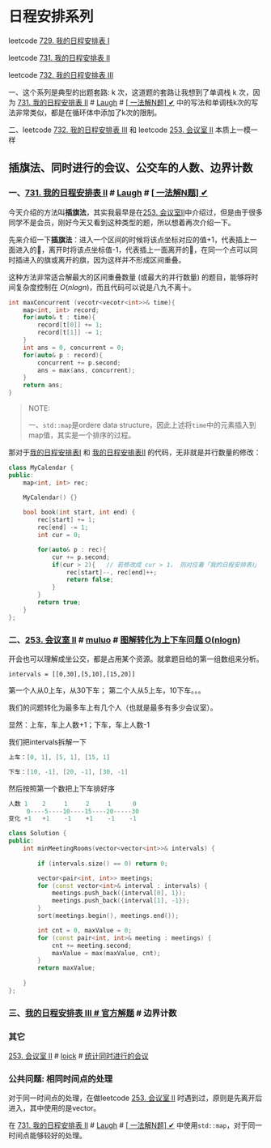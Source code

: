 # 日程安排系列

leetcode [729. 我的日程安排表 I](https://leetcode.cn/problems/my-calendar-i/)

leetcode [731. 我的日程安排表 II](https://leetcode.cn/problems/my-calendar-ii/)

leetcode [732. 我的日程安排表 III](https://leetcode.cn/problems/my-calendar-iii/)

一、这个系列是典型的出题套路: k 次，这道题的套路让我想到了单调栈 k 次，因为 [731. 我的日程安排表 II](https://leetcode.cn/problems/my-calendar-ii/) # [Laugh](https://leetcode.cn/u/laughhhh/) # [[ 一法解N题] ✔](https://leetcode.cn/problems/my-calendar-ii/solution/yi-fa-jie-nti-by-laughhhh-pll7/)  中的写法和单调栈k次的写法非常类似，都是在循环体中添加了k次的限制。

二、leetcode [732. 我的日程安排表 III](https://leetcode.cn/problems/my-calendar-iii/)  和 leetcode [253. 会议室 II](https://leetcode.cn/problems/meeting-rooms-ii/) 本质上一模一样



## 插旗法、同时进行的会议、公交车的人数、边界计数



### 一、[731. 我的日程安排表 II](https://leetcode.cn/problems/my-calendar-ii/) # [Laugh](https://leetcode.cn/u/laughhhh/) # [[ 一法解N题] ✔](https://leetcode.cn/problems/my-calendar-ii/solution/yi-fa-jie-nti-by-laughhhh-pll7/) 

今天介绍的方法叫**插旗法**，其实我最早是在[253. 会议室Ⅱ](https://leetcode-cn.com/problems/meeting-rooms-ii/)中介绍过，但是由于很多同学不是会员，刚好今天又看到这种类型的题，所以想着再次介绍一下。

先来介绍一下**插旗法**：进入一个区间的时候将该点坐标对应的值+1，代表插上一面进入的🚩，离开时将该点坐标值-1，代表插上一面离开的🚩，在同一个点可以同时插进入的旗或离开的旗，因为这样并不形成区间重叠。

这种方法非常适合解最大的区间重叠数量 (或最大的并行数量) 的题目，能够将时间复杂度控制在 $O(nlog{n})$，而且代码可以说是八九不离十。

```c++
int maxConcurrent (vecotr<vecotr<int>>& time){
    map<int, int> record;
    for(auto& t : time){
        record[t[0]] += 1;
        record[t[1]] -= 1;
    }
    int ans = 0, concurrent = 0;
    for(auto& p : record){
        concurrent += p.second;
        ans = max(ans, concurrent);
    }
    return ans;
}
```

> NOTE:
>
> 一、`std::map`是ordere data structure，因此上述将`time`中的元素插入到map值，其实是一个排序的过程。
>
> 

那对于[我的日程安排表Ⅰ](https://leetcode-cn.com/problems/my-calendar-i/) 和 [我的日程安排表Ⅱ](https://leetcode-cn.com/problems/my-calendar-ii/) 的代码，无非就是并行数量的修改：

```c++
class MyCalendar {
public:
    map<int, int> rec;

    MyCalendar() {}
    
    bool book(int start, int end) {
        rec[start] += 1;
        rec[end] -= 1;
        int cur = 0;

        for(auto& p : rec){
            cur += p.second;
            if(cur > 2){   // 若修改成 cur > 1， 则对应着「我的日程安排表Ⅰ」 的代码
                rec[start]--, rec[end]++;
                return false;
            }
        }
        return true;
    }
};
```



### 二、[253. 会议室 II](https://leetcode.cn/problems/meeting-rooms-ii/) # [muluo](https://leetcode.cn/u/muluo-2/) # [图解转化为上下车问题 O(nlogn)](https://leetcode.cn/problems/meeting-rooms-ii/solution/tu-jie-zhuan-hua-wei-shang-xia-che-wen-t-uy2q/) 

开会也可以理解成坐公交，都是占用某个资源。就拿题目给的第一组数组来分析。

```
intervals = [[0,30],[5,10],[15,20]]
```

第一个人从0上车，从30下车；
第二个人从5上车，10下车。。。

我们的问题转化为最多车上有几个人（也就是最多有多少会议室）。

显然：上车，车上人数+1；下车，车上人数-1

我们把intervals拆解一下

```c++
上车：[0, 1], [5, 1], [15, 1]

下车：[10, -1], [20, -1], [30, -1]
```



然后按照第一个数把上下车排好序

```c++
人数 1    2     1     2     1      0
     0----5----10----15----20-----30
变化 +1   +1    -1    +1    -1    -1

```



```c++
class Solution {
public:
    int minMeetingRooms(vector<vector<int>>& intervals) {
 
        if (intervals.size() == 0) return 0;

        vector<pair<int, int>> meetings;
        for (const vector<int>& interval : intervals) {
            meetings.push_back({interval[0], 1});
            meetings.push_back({interval[1], -1});
        }
        sort(meetings.begin(), meetings.end());

        int cnt = 0, maxValue = 0;
        for (const pair<int, int>& meeting : meetings) {
            cnt += meeting.second;
            maxValue = max(maxValue, cnt);
        }
        return maxValue;
        
    }
};

```



### 三、[我的日程安排表 III # 官方解题](https://leetcode.cn/problems/my-calendar-iii/solution/wo-de-ri-cheng-an-pai-biao-iii-by-leetcode/) # 边界计数



### 其它

[253. 会议室 II](https://leetcode.cn/problems/meeting-rooms-ii/) # [loick](https://leetcode.cn/u/loick/) # [统计同时进行的会议](https://leetcode.cn/problems/meeting-rooms-ii/solution/tong-ji-tong-shi-jin-xing-de-hui-yi-by-loick/)



### 公共问题: 相同时间点的处理

对于同一时间点的处理，在做leetcode [253. 会议室 II](https://leetcode.cn/problems/meeting-rooms-ii/) 时遇到过，原则是先离开后进入，其中使用的是vector。

在 [731. 我的日程安排表 II](https://leetcode.cn/problems/my-calendar-ii/) # [Laugh](https://leetcode.cn/u/laughhhh/) # [[ 一法解N题] ✔](https://leetcode.cn/problems/my-calendar-ii/solution/yi-fa-jie-nti-by-laughhhh-pll7/)  中使用`std::map`，对于同一时间点能够较好的处理。